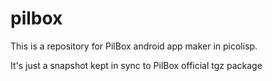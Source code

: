 # pilbox

This is a repository for PilBox android app maker in picolisp. 

It's just a snapshot kept in sync to PilBox official tgz package
